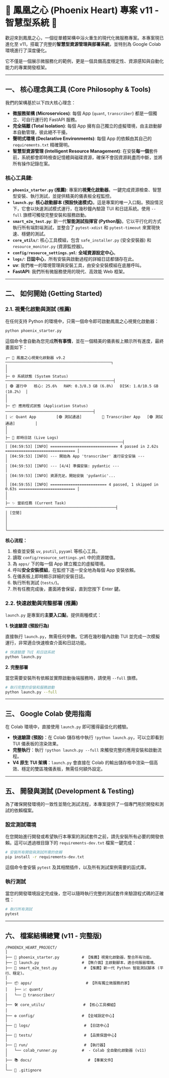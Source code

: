 # 🚀 鳳凰之心 (Phoenix Heart) 專案 v11 - 智慧型系統 🚀

歡迎來到鳳凰之心，一個從單體架構中浴火重生的現代化微服務專案。本專案現已進化至 v11，搭載了完整的**智慧型資源管理與部署系統**，並特別為 Google Colab 環境進行了深度優化。

它不僅是一個展示微服務化的範例，更是一個具備高度穩定性、資源感知與自動化能力的專業開發框架。

---

## 一、 核心理念與工具 (Core Philosophy & Tools)

我們的架構基於以下四大核心理念：

- **微服務架構 (Microservices)**: 每個 App (`quant`, `transcriber`) 都是一個獨立、可自行運行的 FastAPI 服務。
- **完全隔離 (Total Isolation)**: 每個 App 擁有自己獨立的虛擬環境，由主啟動腳本自動管理，彼此絕不干擾。
- **聲明式環境 (Declarative Environments)**: 每個 App 的依賴由其自己的 `requirements.txt` 精確聲明。
- **智慧型資源管理 (Intelligent Resource Management)**: 在安裝**每一個**套件前，系統都會即時檢查記憶體與磁碟資源，確保不會因資源耗盡而中斷，並將所有操作記錄在案。

### 核心工具鏈:

- **`phoenix_starter.py` (推薦)**: 專案的**視覺化啟動器**。一鍵完成資源檢查、智慧型安裝、執行測試，並提供精美的儀表板全程監控。
- **`launch.py`**: **核心啟動腳本 (預設快速模式)**。這是專案的唯一入口點。預設情況下，它會以快速測試模式運行，在幾秒鐘內驗證 TUI 和日誌系統。使用 `--full` 旗標可觸發完整安裝和服務啟動。
- **`smart_e2e_test.py`**: 新一代**智能測試指揮官 (Python版)**。它以平行化的方式執行所有端對端測試，並整合了 `pytest-xdist` 和 `pytest-timeout` 來實現快速、穩健的測試。
- **`core_utils/`**: 核心工具模組，包含 `safe_installer.py` (安全安裝器) 和 `resource_monitor.py` (資源監控器)。
- **`config/resource_settings.yml`**: **全域資源設定中心**。
- **`logs/`**: **日誌中心**，所有安裝與啟動過程的詳細日誌都儲存在此。
- **uv**: 我們唯一的環境管理與安裝工具，由安全安裝模組在底層呼叫。
- **FastAPI**: 我們所有微服務使用的現代、高效能 Web 框架。

---

## 二、 如何開始 (Getting Started)

### 2.1. 視覺化啟動與測試 (推薦)

在任何支持 Python 的環境中，只需一個命令即可啟動鳳凰之心視覺化啟動器：

```bash
python phoenix_starter.py
```

這個命令會自動為您完成**所有事情**，並在一個精美的儀表板上顯示所有進度，最終畫面如下：

```text
┌─ 🚀 鳳凰之心視覺化啟動器 v9.2 ───────────────────────────────────────────────┐
│                                                                              │
├─ 🌐 系統狀態 (System Status) ────────────────────────────────────────────────┤
│ 🟢 運行中   核心: 25.6%   RAM: 0.3/8.3 GB (6.8%)   DISK: 1.0/10.5 GB (10.2%)  │
│                                                                              │
├─ 📦 應用程式狀態 (Application Status) ───────────────────────────────────────┤
│ 📈 Quant App         [🟢 測試通過]         🎤 Transcriber App   [🟢 測試通過]         │
│                                                                              │
├─ 📜 即時日誌 (Live Logs) ────────────────────────────────────────────────────┤
│ [04:59:53] [INFO] ============================== 4 passed in 2.62s =============================== │
│ [04:59:53] [INFO] --- 開始為 App 'transcriber' 進行安全安裝 ---             │
│ [04:59:53] [INFO] --- [4/4] 準備安裝: pydantic ---                          │
│ [04:59:53] [INFO] 資源充足。開始安裝 'pydantic'...                         │
│ [04:59:55] [INFO] ========================= 4 passed, 1 skipped in 0.63s ========================= │
│                                                                              │
├─ ✨ 當前任務 (Current Task) ─────────────────────────────────────────────────┤
│ [空閒]                                                                       │
│                                                                              │
└──────────────────────────────────────────────────────────────────────────────┘
```
**核心流程：**
1.  檢查並安裝 `uv`, `psutil`, `pyyaml` 等核心工具。
2.  讀取 `config/resource_settings.yml` 中的資源閾值。
3.  為 `apps/` 下的每一個 App 建立獨立的虛擬環境。
4.  呼叫**安全安裝模組**，在監控下逐一安全地為每個 App 安裝依賴。
5.  在儀表板上即時顯示詳細的安裝日誌。
6.  執行所有測試 (`tests/`)。
7.  所有任務完成後，畫面將會保留，直到您按下 Enter 鍵。

### 2.2. 快速啟動與完整部署 (推薦)

`launch.py` 是專案的**主要入口點**，提供兩種模式：

**1. 快速驗證 (預設行為)**

直接執行 `launch.py`，無需任何參數。它將在幾秒鐘內啟動 TUI 並完成一次模擬運行，非常適合快速檢查介面和日誌功能。

```bash
# 快速驗證 TUI 和日誌系統
python launch.py
```

**2. 完整部署**

當您需要安裝所有依賴並實際啟動後端服務時，請使用 `--full` 旗標。

```bash
# 執行完整的安裝和服務啟動
python launch.py --full
```

---

## 三、 Google Colab 使用指南

在 Colab 環境中，直接使用 `launch.py` 即可獲得最佳化的體驗。

- **快速驗證 (預設)**：在 Colab 儲存格中執行 `!python launch.py`，可以立即看到 TUI 儀表板的渲染效果。
- **完整執行**：執行 `!python launch.py --full` 來觸發完整的應用安裝和啟動流程。
- **V4 原生 TUI 架構**：`launch.py` 會直接在 Colab 的輸出儲存格中渲染一個高效、穩定的雙區塊儀表板，無需任何額外設定。

---

## 五、 開發與測試 (Development & Testing)

為了確保開發環境的一致性並簡化測試流程，本專案提供了一個專門用於開發和測試的依賴檔案。

### 設定測試環境

在您開始進行開發或希望執行本專案的測試套件之前，請先安裝所有必要的開發依賴。這可以透過根目錄下的 `requirements-dev.txt` 檔案一鍵完成：

```bash
# 安裝所有開發與測試所需的依賴
pip install -r requirements-dev.txt
```

這個命令會安裝 `pytest` 及其相關插件，以及所有測試案例需要的函式庫。

### 執行測試

當您的開發環境設定完成後，您可以隨時執行完整的測試套件來驗證程式碼的正確性：

```bash
# 執行所有測試
pytest
```

---

## 六、 檔案結構總覽 (v11 - 完整版)

```
/PHOENIX_HEART_PROJECT/
│
├── 🚀 phoenix_starter.py          # 【推薦】視覺化啟動器，整合所有功能。
├── 🚀 launch.py                   # 【無介面】主啟動腳本，適合伺服器環境。
├── 🧪 smart_e2e_test.py            # 【推薦】新一代 Python 智能測試腳本 (平行、穩定)。
│
├── 📦 apps/                        # 【所有獨立微服務的家】
│   ├── 📈 quant/
│   └── 🎤 transcriber/
│
├── 🛠️ core_utils/                 # 【核心工具模組】
│
├── ⚙️ config/                     # 【全域設定中心】
│
├── 📝 logs/                        # 【日誌中心】
│
├── 🧪 tests/                       # 【品質保證中心】
│
├── 🏃 run/                         # 【執行器】
│   └── colab_runner.py           #  - Colab 全自動化啟動器 (v11)
│
├── 📚 docs/                         # 【專案文件】
│
└── 📄 .gitignore
```
